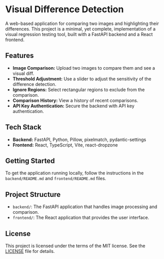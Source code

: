 # Visual Difference Detection

A web-based application for comparing two images and highlighting their differences. This project is a minimal, yet complete, implementation of a visual regression testing tool, built with a FastAPI backend and a React frontend.

## Features

- **Image Comparison:** Upload two images to compare them and see a visual diff.
- **Threshold Adjustment:** Use a slider to adjust the sensitivity of the difference detection.
- **Ignore Regions:** Select rectangular regions to exclude from the comparison.
- **Comparison History:** View a history of recent comparisons.
- **API Key Authentication:** Secure the backend with API key authentication.

## Tech Stack

- **Backend:** FastAPI, Python, Pillow, pixelmatch, pydantic-settings
- **Frontend:** React, TypeScript, Vite, react-dropzone

## Getting Started

To get the application running locally, follow the instructions in the `backend/README.md` and `frontend/README.md` files.

## Project Structure

- `backend/`: The FastAPI application that handles image processing and comparison.
- `frontend/`: The React application that provides the user interface.

## License

This project is licensed under the terms of the MIT license. See the [LICENSE](LICENSE) file for details.